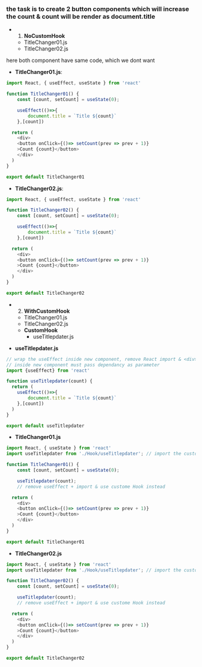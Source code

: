 ### the task is to create 2 button components which will increase the count & count will be render as document.title

- 1. **NoCustomHook**
    - TitleChanger01.js
    - TitleChanger02.js

here both component have same code, which we dont want

- **TitleChanger01.js**:
```javascript
import React, { useEffect, useState } from 'react'

function TitleChanger01() {
    const [count, setCount] = useState(0);

    useEffect(()=>{
        document.title = `Title ${count}`
    },[count])

  return (
    <div>
    <button onClick={()=> setCount(prev => prev + 1)}
    >Count {count}</button>  
    </div>
  )
}

export default TitleChanger01
```
- **TitleChanger02.js**:
```javascript
import React, { useEffect, useState } from 'react'

function TitleChanger02() {
    const [count, setCount] = useState(0);

    useEffect(()=>{
        document.title = `Title ${count}`
    },[count])

  return (
    <div>
    <button onClick={()=> setCount(prev => prev + 1)}
    >Count {count}</button>  
    </div>
  )
}

export default TitleChanger02
```

- 2. **WithCustomHook**
    - TitleChanger01.js
    - TitleChanger02.js
    - **CustomHook**
      - useTitlepdater.js

- **useTitlepdater.js**
```javascript
// wrap the useEffect inside new component, remove React import & <div>
// inside new component must pass dependancy as parameter
import {useEffect} from 'react'

function useTitlepdater(count) {
  return (
    useEffect(()=>{
        document.title = `Title ${count}`
    },[count])
  )
}

export default useTitlepdater
```

- **TitleChanger01.js**
```javascript
import React, { useState } from 'react'
import useTitlepdater from './Hook/useTitlepdater'; // import the custome Hook

function TitleChanger01() {
    const [count, setCount] = useState(0);

    useTitlepdater(count);
    // remove useEffect + import & use custome Hook instead

  return (
    <div>
    <button onClick={()=> setCount(prev => prev + 1)}
    >Count {count}</button>  
    </div>
  )
}

export default TitleChanger01
```

- **TitleChanger02.js**
```javascript
import React, { useState } from 'react'
import useTitlepdater from './Hook/useTitlepdater'; // import the custome Hook

function TitleChanger02() {
    const [count, setCount] = useState(0);

    useTitlepdater(count);
    // remove useEffect + import & use custome Hook instead

  return (
    <div>
    <button onClick={()=> setCount(prev => prev + 1)}
    >Count {count}</button>  
    </div>
  )
}

export default TitleChanger02
```